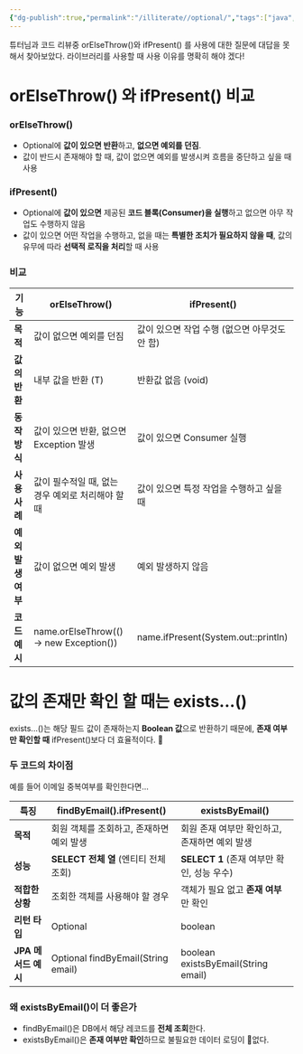 ```yaml
---
{"dg-publish":true,"permalink":"/illiterate//optional/","tags":["java","optional"],"noteIcon":"","created":"2025-02-21T10:26:00","updated":"2025-02-21T10:26:56+09:00"}
---
```


튜터님과 코드 리뷰중 orElseThrow()와 ifPresent() 를 사용에 대한 질문에 대답을 못해서 찾아보았다.
라이브러리를 사용할 때 사용 이유를 명확히 해야 겠다!

# orElseThrow() 와 ifPresent() 비교
### orElseThrow()

- Optional에 **값이 있으면 반환**하고, **없으면 예외를 던짐**.
- 값이 반드시 존재해야 할 때, 값이 없으면 예외를 발생시켜 흐름을 중단하고 싶을 때 사용

### ifPresent()

- Optional에 **값이 있으면** 제공된 **코드 블록(Consumer)을 실행**하고 없으면 아무 작업도 수행하지 않음
- 값이 있으면 어떤 작업을 수행하고, 없을 때는 **특별한 조치가 필요하지 않을 때**, 값의 유무에 따라 **선택적 로직을 처리**할 때 사용

### 비교

| **기능**       | orElseThrow()                           | ifPresent()                         |
| ------------ | --------------------------------------- | ----------------------------------- |
| **목적**       | 값이 없으면 예외를 던짐                           | 값이 있으면 작업 수행 (없으면 아무것도 안 함)         |
| **값의 반환**    | 내부 값을 반환 (T)                            | 반환값 없음 (void)                       |
| **동작 방식**    | 값이 있으면 반환, 없으면 Exception 발생             | 값이 있으면 Consumer 실행                  |
| **사용 사례**    | 값이 필수적일 때, 없는 경우 예외로 처리해야 할 때           | 값이 있으면 특정 작업을 수행하고 싶을 때             |
| **예외 발생 여부** | 값이 없으면 예외 발생                            | 예외 발생하지 않음                          |
| **코드 예시**    | name.orElseThrow(() -> new Exception()) | name.ifPresent(System.out::println) |

# 값의 존재만 확인 할 때는 exists...()

exists...()는 해당 필드 값이 존재하는지 **Boolean 값**으로 반환하기 때문에, **존재 여부만 확인할 때** ifPresent()보다 더 효율적이다.

### 두 코드의 차이점

예를 들어 이메일 중복여부를 확인한다면...

| **특징**         | findByEmail().ifPresent()                  | existsByEmail()                     |
| -------------- | ------------------------------------------ | ----------------------------------- |
| **목적**         | 회원 객체를 조회하고, 존재하면 예외 발생                    | 회원 존재 여부만 확인하고, 존재하면 예외 발생          |
| **성능**         | **SELECT 전체 열** (엔티티 전체 조회)                | **SELECT 1** (존재 여부만 확인, 성능 우수)     |
| **적합한 상황**     | 조회한 객체를 사용해야 할 경우                          | 객체가 필요 없고 **존재 여부**만 확인             |
| **리턴 타입**      | Optional<Member>                           | boolean                             |
| **JPA 메서드 예시** | Optional<Member> findByEmail(String email) | boolean existsByEmail(String email) |

### 왜 existsByEmail()이 더 좋은가

- findByEmail()은 DB에서 해당 레코드를 **전체 조회**한다.
- existsByEmail()은 **존재 여부만 확인**하므로 불필요한 데이터 로딩이 없다.